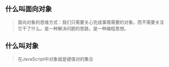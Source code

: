 ## 什么叫面向对象
> 面向对象的思维方式：我们只需要关心完成事情需要的对象，而不需要关注它干了什么。是一种解决问题的思路，是一种编程思想。
## 什么叫对象
> 在JavaScript中对象就是键值对的集合